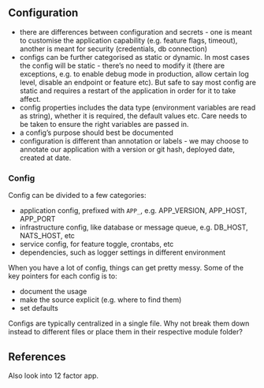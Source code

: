 
## Configuration

- there are differences between configuration and secrets - one is meant to customise the application capability (e.g. feature flags, timeout), another is meant for security (credentials, db connection) 
- configs can be further categorised as static or dynamic. In most cases the config will be static - there’s no need to modify it (there are exceptions, e.g. to enable debug mode in production, allow certain log level, disable an endpoint or feature etc). But safe to say most config are static and requires a restart of the application in order for it to take affect.
- config properties includes the data type (environment variables are read as string), whether it is required, the default values etc. Care needs to be taken to ensure the right variables are passed in.
- a config’s purpose should best be documented
- configuration is different than annotation or labels - we may choose to annotate our application with a version or git hash, deployed date, created at date.


### Config

Config can be divided to a few categories:
- application config, prefixed with `APP_`, e.g. APP_VERSION, APP_HOST, APP_PORT
- infrastructure config, like database or message queue, e.g. DB_HOST, NATS_HOST, etc
- service config, for feature toggle, crontabs, etc
- dependencies, such as logger settings in different environment

When you have a lot of config, things can get pretty messy. Some of the key pointers for each config is to:

- document the usage
- make the source explicit (e.g. where to find them)
- set defaults

Configs are typically centralized in a single file. Why not break them down instead to different files or place them in their respective module folder?


## References

Also look into 12 factor app.
